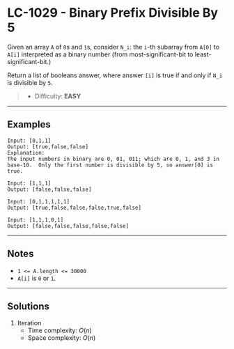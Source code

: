# LC-1029 - Binary Prefix Divisible By 5

Given an array `A` of `0`s and `1`s, consider `N_i`: the `i`-th subarray from `A[0]` to `A[i]` interpreted as a binary number (from most-significant-bit to least-significant-bit.)

Return a list of booleans answer, where answer `[i]` is true if and only if `N_i` is divisible by `5`.

> * Difficulty: **EASY**

---
## Examples

```
Input: [0,1,1]
Output: [true,false,false]
Explanation:
The input numbers in binary are 0, 01, 011; which are 0, 1, and 3 in base-10.  Only the first number is divisible by 5, so answer[0] is true.
```

```
Input: [1,1,1]
Output: [false,false,false]
```

```
Input: [0,1,1,1,1,1]
Output: [true,false,false,false,true,false]
```

```
Input: [1,1,1,0,1]
Output: [false,false,false,false,false]
```

---
## Notes

* `1 <= A.length <= 30000`
* `A[i]` is `0` or `1`.

---
## Solutions

1. Iteration
    * Time complexity: $O(n)$
    * Space complexity: $O(n)$